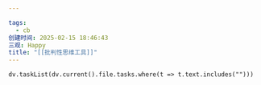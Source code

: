 ```yaml
---

tags:
  - cb
创建时间: 2025-02-15 18:46:43
三观: Happy
title: "[[批判性思维工具]]"
---
```






```dataviewjs
dv.taskList(dv.current().file.tasks.where(t => t.text.includes("")))
```

